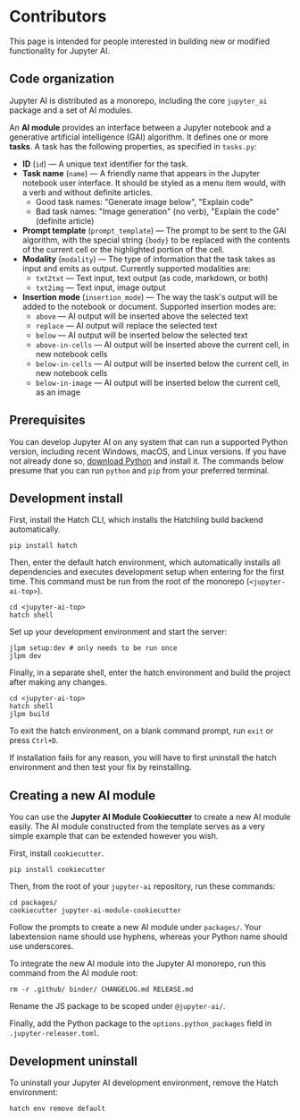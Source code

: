 # Contributors

This page is intended for people interested in building new or modified functionality for Jupyter AI.

## Code organization

Jupyter AI is distributed as a monorepo, including the core `jupyter_ai` package and a set of AI modules.

An **AI module** provides an interface between a Jupyter notebook and a generative artificial intelligence (GAI) algorithm. It defines one or more **tasks**. A task has the following properties, as specified in `tasks.py`:

* **ID** (`id`) — A unique text identifier for the task.
* **Task name** (`name`) — A friendly name that appears in the Jupyter notebook user interface. It should be styled as a menu item would, with a verb and without definite articles.
  * Good task names: "Generate image below", "Explain code"
  * Bad task names: "Image generation" (no verb), "Explain the code" (definite article)
* **Prompt template** (`prompt_template`) — The prompt to be sent to the GAI algorithm, with the special string `{body}` to be replaced with the contents of the current cell or the highlighted portion of the cell.
* **Modality** (`modality`) — The type of information that the task takes as input and emits as output. Currently supported modalities are:
  * `txt2txt` — Text input, text output (as code, markdown, or both)
  * `txt2img` — Text input, image output
* **Insertion mode** (`insertion_mode`) — The way the task's output will be added to the notebook or document. Supported insertion modes are:
  * `above` — AI output will be inserted above the selected text
  * `replace` — AI output will replace the selected text
  * `below` — AI output will be inserted below the selected text
  * `above-in-cells` — AI output will be inserted above the current cell, in new notebook cells
  * `below-in-cells` — AI output will be inserted below the current cell, in new notebook cells
  * `below-in-image` — AI output will be inserted below the current cell, as an image

## Prerequisites

You can develop Jupyter AI on any system that can run a supported Python version, including recent Windows, macOS, and Linux versions. If you have not already done so, [download Python](https://www.python.org/downloads/) and install it. The commands below presume that you can run `python` and `pip` from your preferred terminal.

## Development install

First, install the Hatch CLI, which installs the Hatchling build backend automatically.

```
pip install hatch
```

Then, enter the default hatch environment, which automatically installs all dependencies and executes development setup when entering for the first time. This command must be run from the root of the monorepo (`<jupyter-ai-top>`).

```
cd <jupyter-ai-top>
hatch shell
```

Set up your development environment and start the server:

```
jlpm setup:dev # only needs to be run once
jlpm dev
```

Finally, in a separate shell, enter the hatch environment and build the project after making any changes.

```
cd <jupyter-ai-top>
hatch shell
jlpm build
```

To exit the hatch environment, on a blank command prompt, run `exit` or press `Ctrl+D`.

If installation fails for any reason, you will have to first uninstall the hatch environment and then test your fix by reinstalling.

## Creating a new AI module

You can use the **Jupyter AI Module Cookiecutter** to create a new AI module easily. The AI module constructed from the template serves as a very simple example that can be extended however you wish. 

First, install `cookiecutter`.

```
pip install cookiecutter
```

Then, from the root of your `jupyter-ai` repository, run these commands:

```
cd packages/
cookiecutter jupyter-ai-module-cookiecutter
```

Follow the prompts to create a new AI module under `packages/`. Your labextension name should use hyphens, whereas your Python name should use underscores.

To integrate the new AI module into the Jupyter AI monorepo, run this command from the AI module root:

```
rm -r .github/ binder/ CHANGELOG.md RELEASE.md
```

Rename the JS package to be scoped under `@jupyter-ai/`.

Finally, add the Python package to the `options.python_packages` field in `.jupyter-releaser.toml`.

## Development uninstall

To uninstall your Jupyter AI development environment, remove the Hatch environment:

```
hatch env remove default
```
